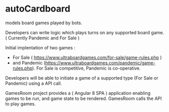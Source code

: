 # autoCardboard
models board games played by bots.

Developers can write logic which plays turns on any supported board game. ( Currently Pandemic and For Sale )

Initial implentation of two games : 
* For Sale ( https://www.ultraboardgames.com/for-sale/game-rules.php ) 
* and Pandemic (https://www.ultraboardgames.com/pandemic/game-rules.php). 
For Sale is competitive, Pandemic is co-operative.

Developers will be able to initiate a game of a supported type (For Sale or Pandemic) using a API call.

GamesRoom project provides a ( Angular 8 SPA ) application enabling games to be run, and game state to be rendered. GamesRoom calls the API to play games.
